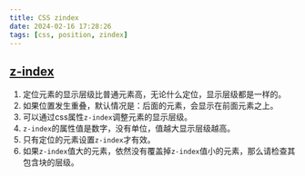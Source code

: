 ```yaml
---
title: CSS zindex
date: 2024-02-16 17:28:26
tags: [css, position, zindex]
---
```


## <a href="https://www.bilibili.com/video/BV1p84y1P7Z5?p=143">z-index</a>
1. 定位元素的显示层级比普通元素高，无论什么定位，显示层级都是一样的。
2. 如果位置发生重叠，默认情况是：后面的元素，会显示在前面元素之上。
3. 可以通过css属性`z-index`调整元素的显示层级。
4. `z-index`的属性值是数字，没有单位，值越大显示层级越高。
5. 只有定位的元素设置`z-index`才有效。
6. 如果`z-index`值大的元素，依然没有覆盖掉`z-index`值小的元素，那么请检查其包含块的层级。
